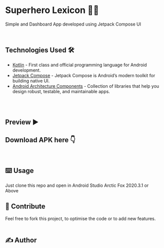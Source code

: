 

# Superhero Lexicon 🦹‍♂️
Simple and Dashboard App developed using Jetpack Compose UI

<br />

## Technologies Used 🛠
- [Kotlin](https://kotlinlang.org/) - First class and official programming language for Android development.
- [Jetpack Compose](https://developer.android.com/jetpack/compose) - Jetpack Compose is Android’s modern toolkit for building native UI.
- [Android Architecture Components](https://developer.android.com/topic/libraries/architecture) - Collection of libraries that help you design robust, testable, and maintainable apps.

<br />

<br />

## Preview ▶

## Download APK here 👇


<br />

## ⌨️ Usage

Just clone this repo and open in Android Studio Arctic Fox 2020.3.1 or Above
<br />

## 🍰  Contribute  

Feel free to fork this project, to optimise the code or to add new features. 
<br />
<br />

## ✍️ Author


<br />


```
